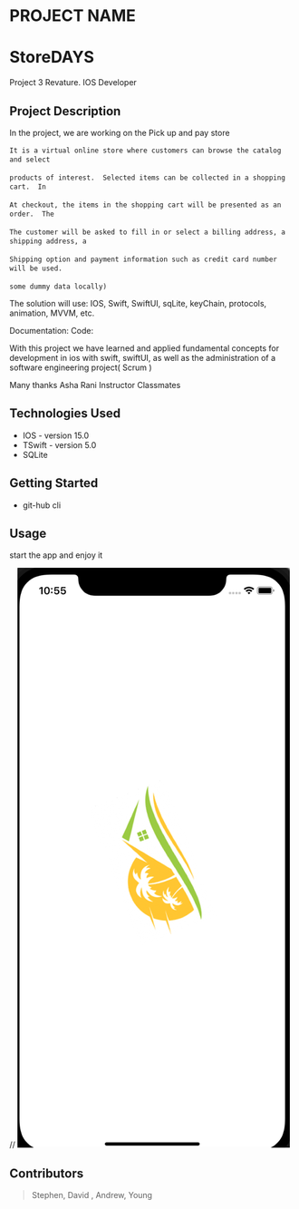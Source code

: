 # PROJECT NAME
# StoreDAYS
Project 3 Revature. IOS Developer
## Project Description

In the project, we are working on the   Pick up and pay store

    It is a virtual online store where customers can browse the catalog and select

    products of interest.  Selected items can be collected in a shopping cart.  In

    At checkout, the items in the shopping cart will be presented as an order.  The

    The customer will be asked to fill in or select a billing address, a shipping address, a

    Shipping option and payment information such as credit card number will be used.

    some dummy data locally)

The solution will use:
IOS, Swift, SwiftUI, sqLite, keyChain, protocols, animation, MVVM, etc.

Documentation: 
Code:    
  
With this project we have learned and applied fundamental concepts for development in ios with swift, swiftUI, as well as the administration of a software engineering project( Scrum )

Many thanks
Asha Rani Instructor
Classmates


## Technologies Used

* IOS - version 15.0
* TSwift - version 5.0
* SQLite  

 

## Getting Started
* git-hub cli   


## Usage

start the app and enjoy it

// ![app icon](https://github.com/David-Gonzalez-Revature/FeedBack-Team-D-1/blob/main/docs/Screen%20Shot%202022-03-30%20at%2010.55.01%20AM.png)







## Contributors

> Stephen, David , Andrew, Young


